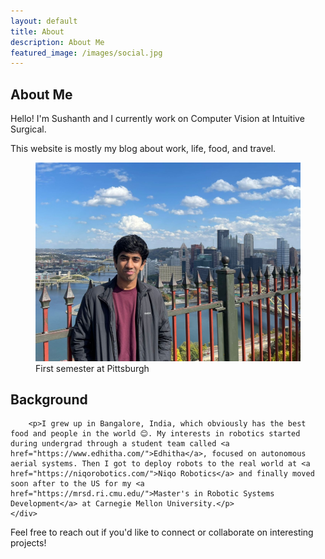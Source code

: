 ```yaml
---
layout: default
title: About
description: About Me
featured_image: /images/social.jpg
---
```


<section class="intro">
	<div class="wrap">
		<h1>About Me</h1>
		<p>Hello! I'm Sushanth and I currently work on Computer Vision at Intuitive Surgical.</p>
		<p>This website is mostly my blog about work, life, food, and travel.</p>
	</div>
</section>

<section class="image-section">
	<div class="wrap">
		<figure>
			<img src="/images/landing_page/sush.jpeg" alt="Sushanth" class="full-width">
			<figcaption class="image-caption">First semester at Pittsburgh</figcaption>
		</figure>
	</div>
</section>

<section class="intro">
	<div class="wrap">
		<h2>Background</h2>

		<p>I grew up in Bangalore, India, which obviously has the best food and people in the world 😊. My interests in robotics started during undergrad through a student team called <a href="https://www.edhitha.com/">Edhitha</a>, focused on autonomous aerial systems. Then I got to deploy robots to the real world at <a href="https://niqorobotics.com/">Niqo Robotics</a> and finally moved soon after to the US for my <a href="https://mrsd.ri.cmu.edu/">Master's in Robotic Systems Development</a> at Carnegie Mellon University.</p>
	</div>
</section>

<section class="intro">
	<div class="wrap">
		<p>Feel free to reach out if you'd like to connect or collaborate on interesting projects!</p>
	</div>
</section> 